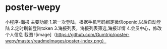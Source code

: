 # poster-wepy
小程序-海报
主要功能
1.第一次登陆，根据手机号码绑定微信openid,以后自动登陆
2.定时刷新登陆token
3.海报列表，海报列表筛选,海报详情
4.会员中心，修改个人信息
截图
![image]（https://github.com/Gumtrip/poster-wepy/master/readmeImages/poster-index.png）
